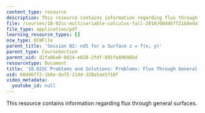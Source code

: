 ```yaml
---
content_type: resource
description: This resource contains information regarding flux through general surfaces.
file: /courses/18-02sc-multivariable-calculus-fall-2010/60dd6ff21b8eda75214d328a5ae5710f_MIT18_02SC_pb_82_comb.pdf
file_type: application/pdf
learning_resource_types: []
ocw_type: OCWFile
parent_title: 'Session 82: ndS for a Surface z = f(x, y)'
parent_type: CourseSection
parent_uid: d2fa06a0-8024-e028-2fdf-891fe896985d
resourcetype: Document
title: '18.02SC Problems and Solutions: Problems: Flux Through General Surfaces'
uid: 60dd6ff2-1b8e-da75-214d-328a5ae5710f
video_metadata:
  youtube_id: null
---
```

This resource contains information regarding flux through general surfaces.

